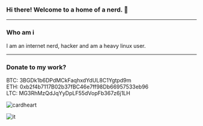 ### Hi there!  Welcome to a home of a nerd. 👋
<hr>
<h3>Who am i</h3>
<p>I am an internet nerd, hacker and am a heavy linux user.</p>
<hr>

<h3>Donate to my work?</h3>

BTC: 3BGDk1b6DPdMCkFaqhxdYdUL8C1Ygtpd9m<br>
ETH: 0xb2f4b7117B02b37fBC46e7ff98Db66957533eb96<br>
LTC: MG3RhMzQdJqYyDpLF55dVopFb367z6j1LH

![cardheart](https://user-images.githubusercontent.com/84492503/132641082-81655dd6-906d-4822-9e7d-c6e1705d0593.png)

![it](https://user-images.githubusercontent.com/84492503/132641392-11174aa0-1fa1-4437-afc7-63409f903741.png)

